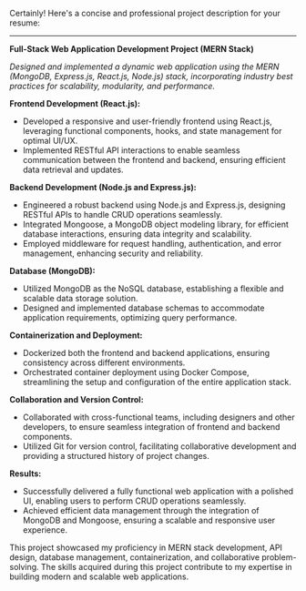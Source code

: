 Certainly! Here's a concise and professional project description for your resume:

---

**Full-Stack Web Application Development Project (MERN Stack)**

*Designed and implemented a dynamic web application using the MERN (MongoDB, Express.js, React.js, Node.js) stack, incorporating industry best practices for scalability, modularity, and performance.*

**Frontend Development (React.js):**
- Developed a responsive and user-friendly frontend using React.js, leveraging functional components, hooks, and state management for optimal UI/UX.
- Implemented RESTful API interactions to enable seamless communication between the frontend and backend, ensuring efficient data retrieval and updates.

**Backend Development (Node.js and Express.js):**
- Engineered a robust backend using Node.js and Express.js, designing RESTful APIs to handle CRUD operations seamlessly.
- Integrated Mongoose, a MongoDB object modeling library, for efficient database interactions, ensuring data integrity and scalability.
- Employed middleware for request handling, authentication, and error management, enhancing security and reliability.

**Database (MongoDB):**
- Utilized MongoDB as the NoSQL database, establishing a flexible and scalable data storage solution.
- Designed and implemented database schemas to accommodate application requirements, optimizing query performance.

**Containerization and Deployment:**
- Dockerized both the frontend and backend applications, ensuring consistency across different environments.
- Orchestrated container deployment using Docker Compose, streamlining the setup and configuration of the entire application stack.

**Collaboration and Version Control:**
- Collaborated with cross-functional teams, including designers and other developers, to ensure seamless integration of frontend and backend components.
- Utilized Git for version control, facilitating collaborative development and providing a structured history of project changes.

**Results:**
- Successfully delivered a fully functional web application with a polished UI, enabling users to perform CRUD operations seamlessly.
- Achieved efficient data management through the integration of MongoDB and Mongoose, ensuring a scalable and responsive user experience.

This project showcased my proficiency in MERN stack development, API design, database management, containerization, and collaborative problem-solving. The skills acquired during this project contribute to my expertise in building modern and scalable web applications.
